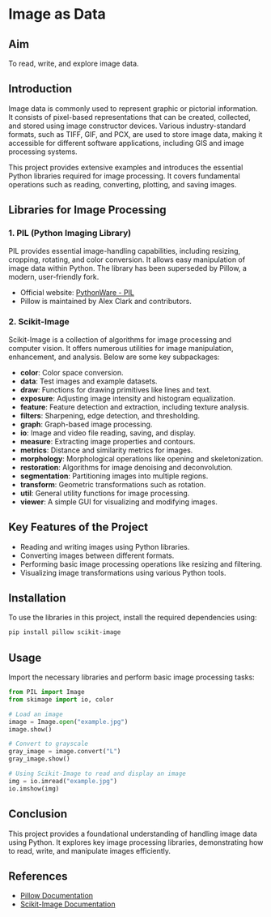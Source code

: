 # Image as Data

## Aim
To read, write, and explore image data.

## Introduction
Image data is commonly used to represent graphic or pictorial information. It consists of pixel-based representations that can be created, collected, and stored using image constructor devices. Various industry-standard formats, such as TIFF, GIF, and PCX, are used to store image data, making it accessible for different software applications, including GIS and image processing systems.

This project provides extensive examples and introduces the essential Python libraries required for image processing. It covers fundamental operations such as reading, converting, plotting, and saving images.

## Libraries for Image Processing

### 1. **PIL (Python Imaging Library)**
PIL provides essential image-handling capabilities, including resizing, cropping, rotating, and color conversion. It allows easy manipulation of image data within Python. The library has been superseded by Pillow, a modern, user-friendly fork.

- Official website: [PythonWare - PIL](http://www.pythonware.com/products/pil/)
- Pillow is maintained by Alex Clark and contributors.

### 2. **Scikit-Image**
Scikit-Image is a collection of algorithms for image processing and computer vision. It offers numerous utilities for image manipulation, enhancement, and analysis. Below are some key subpackages:

- **color**: Color space conversion.
- **data**: Test images and example datasets.
- **draw**: Functions for drawing primitives like lines and text.
- **exposure**: Adjusting image intensity and histogram equalization.
- **feature**: Feature detection and extraction, including texture analysis.
- **filters**: Sharpening, edge detection, and thresholding.
- **graph**: Graph-based image processing.
- **io**: Image and video file reading, saving, and display.
- **measure**: Extracting image properties and contours.
- **metrics**: Distance and similarity metrics for images.
- **morphology**: Morphological operations like opening and skeletonization.
- **restoration**: Algorithms for image denoising and deconvolution.
- **segmentation**: Partitioning images into multiple regions.
- **transform**: Geometric transformations such as rotation.
- **util**: General utility functions for image processing.
- **viewer**: A simple GUI for visualizing and modifying images.

## Key Features of the Project
- Reading and writing images using Python libraries.
- Converting images between different formats.
- Performing basic image processing operations like resizing and filtering.
- Visualizing image transformations using various Python tools.

## Installation
To use the libraries in this project, install the required dependencies using:

```sh
pip install pillow scikit-image
```

## Usage
Import the necessary libraries and perform basic image processing tasks:

```python
from PIL import Image
from skimage import io, color

# Load an image
image = Image.open("example.jpg")
image.show()

# Convert to grayscale
gray_image = image.convert("L")
gray_image.show()

# Using Scikit-Image to read and display an image
img = io.imread("example.jpg")
io.imshow(img)
```

## Conclusion
This project provides a foundational understanding of handling image data using Python. It explores key image processing libraries, demonstrating how to read, write, and manipulate images efficiently.

## References
- [Pillow Documentation](https://pillow.readthedocs.io/)
- [Scikit-Image Documentation](https://scikit-image.org/)
